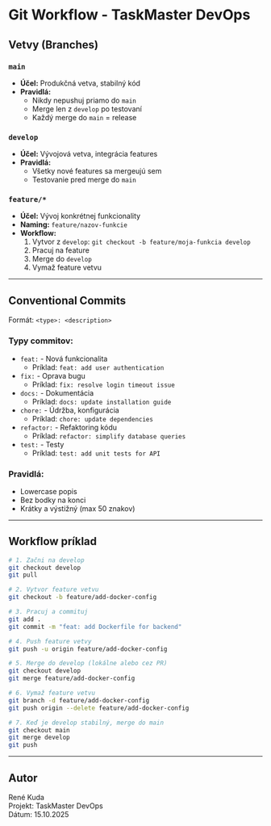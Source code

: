 # Git Workflow - TaskMaster DevOps

## Vetvy (Branches)

### `main`
- **Účel:** Produkčná vetva, stabilný kód
- **Pravidlá:** 
  - Nikdy nepushuj priamo do `main`
  - Merge len z `develop` po testovaní
  - Každý merge do `main` = release

### `develop`
- **Účel:** Vývojová vetva, integrácia features
- **Pravidlá:**
  - Všetky nové features sa mergeujú sem
  - Testovanie pred merge do `main`

### `feature/*`
- **Účel:** Vývoj konkrétnej funkcionality
- **Naming:** `feature/nazov-funkcie`
- **Workflow:**
  1. Vytvor z `develop`: `git checkout -b feature/moja-funkcia develop`
  2. Pracuj na feature
  3. Merge do `develop`
  4. Vymaž feature vetvu

---

## Conventional Commits

Formát: `<type>: <description>`

### Typy commitov:
- `feat:` - Nová funkcionalita
  - Príklad: `feat: add user authentication`
- `fix:` - Oprava bugu
  - Príklad: `fix: resolve login timeout issue`
- `docs:` - Dokumentácia
  - Príklad: `docs: update installation guide`
- `chore:` - Údržba, konfigurácia
  - Príklad: `chore: update dependencies`
- `refactor:` - Refaktoring kódu
  - Príklad: `refactor: simplify database queries`
- `test:` - Testy
  - Príklad: `test: add unit tests for API`

### Pravidlá:
- Lowercase popis
- Bez bodky na konci
- Krátky a výstižný (max 50 znakov)

---

## Workflow príklad
```bash
# 1. Začni na develop
git checkout develop
git pull

# 2. Vytvor feature vetvu
git checkout -b feature/add-docker-config

# 3. Pracuj a commituj
git add .
git commit -m "feat: add Dockerfile for backend"

# 4. Push feature vetvy
git push -u origin feature/add-docker-config

# 5. Merge do develop (lokálne alebo cez PR)
git checkout develop
git merge feature/add-docker-config

# 6. Vymaž feature vetvu
git branch -d feature/add-docker-config
git push origin --delete feature/add-docker-config

# 7. Keď je develop stabilný, merge do main
git checkout main
git merge develop
git push
```

---

## Autor
René Kuda  
Projekt: TaskMaster DevOps  
Dátum: 15.10.2025
